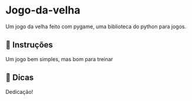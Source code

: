 # Jogo-da-velha
Um jogo da velha feito com pygame, uma biblioteca do python para jogos.

## 📖 Instruções
Um jogo bem simples, mas bom para treinar

## 🏮 Dicas
Dedicação!
